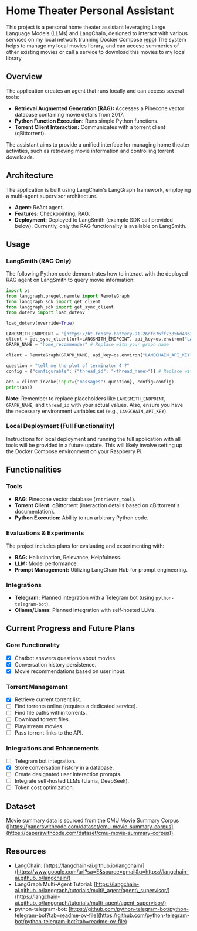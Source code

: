 
# Home Theater Personal Assistant

This project is a personal home theater assistant leveraging Large Language Models (LLMs) and LangChain, designed to interact with various services on my local network (running Docker Compose [repo](https://github.com/Elisarchod/stack/blob/main/archie/media-compose.yml))
The system helps to manage my local movies library, and can accese summeries of other existing movies or call a service to download this movies to my local library

## Overview

The application creates an agent that runs locally and can access several tools:

*   **Retrieval Augmented Generation (RAG):** Accesses a Pinecone vector database containing movie details from 2017.
*   **Python Function Execution:** Runs simple Python functions.
*   **Torrent Client Interaction:** Communicates with a torrent client (qBittorrent).

The assistant aims to provide a unified interface for managing home theater activities, such as retrieving movie information and controlling torrent downloads.

## Architecture

The application is built using LangChain's LangGraph framework, employing a multi-agent supervisor architecture.

*   **Agent:** ReAct agent.
*   **Features:** Checkpointing, RAG.
*   **Deployment:** Deployed to LangSmith (example SDK call provided below).  Currently, only the RAG functionality is available on LangSmith.

## Usage

### LangSmith (RAG Only)

The following Python code demonstrates how to interact with the deployed RAG agent on LangSmith to query movie information:

```python
import os
from langgraph.pregel.remote import RemoteGraph
from langgraph_sdk import get_client
from langgraph_sdk import get_sync_client
from dotenv import load_dotenv

load_dotenv(override=True)

LANGSMITH_ENDPOINT = "[https://ht-frosty-battery-91-26df676ff73856d48624516684b654c1.us.langgraph.app](https://ht-frosty-battery-91-26df676ff73856d48624516684b654c1.us.langgraph.app)" # Replace with your endpoint
client = get_sync_client(url=LANGSMITH_ENDPOINT, api_key=os.environ["LANGCHAIN_API_KEY"])
GRAPH_NAME = "home_recommender" # Replace with your graph name

client = RemoteGraph(GRAPH_NAME, api_key=os.environ["LANGCHAIN_API_KEY"], url=LANGSMITH_ENDPOINT)

question = "tell me the plot of terminator 4 ?"
config = {"configurable": {"thread_id": "<thread_name>"}} # Replace with a thread ID

ans = client.invoke(input={"messages": question}, config=config)
print(ans)
````

**Note:**  Remember to replace placeholders like `LANGSMITH_ENDPOINT`, `GRAPH_NAME`, and `thread_id` with your actual values.  Also, ensure you have the necessary environment variables set (e.g., `LANGCHAIN_API_KEY`).

### Local Deployment (Full Functionality)

Instructions for local deployment and running the full application with all tools will be provided in a future update.  This will likely involve setting up the Docker Compose environment on your Raspberry Pi.

## Functionalities

### Tools

  * **RAG:** Pinecone vector database (`retriever_tool`).
  * **Torrent Client:** qBittorrent (interaction details based on qBittorrent's documentation).
  * **Python Execution:**  Ability to run arbitrary Python code.

### Evaluations & Experiments

The project includes plans for evaluating and experimenting with:

  * **RAG:** Hallucination, Relevance, Helpfulness.
  * **LLM:** Model performance.
  * **Prompt Management:** Utilizing LangChain Hub for prompt engineering.

### Integrations

  * **Telegram:** Planned integration with a Telegram bot (using `python-telegram-bot`).
  * **Ollama/Llama:** Planned integration with self-hosted LLMs.

## Current Progress and Future Plans

### Core Functionality

  * [x] Chatbot answers questions about movies.
  * [x] Conversation history persistence.
  * [x] Movie recommendations based on user input.

### Torrent Management

  * [x] Retrieve current torrent list.
  * [ ] Find torrents online (requires a dedicated service).
  * [ ] Find file paths within torrents.
  * [ ] Download torrent files.
  * [ ] Play/stream movies.
  * [ ] Pass torrent links to the API.

### Integrations and Enhancements

  * [ ] Telegram bot integration.
  * [x] Store conversation history in a database.
  * [ ] Create designated user interaction prompts.
  * [ ] Integrate self-hosted LLMs (Llama, DeepSeek).
  * [ ] Token cost optimization.

## Dataset

Movie summary data is sourced from the CMU Movie Summary Corpus ([https://paperswithcode.com/dataset/cmu-movie-summary-corpus](https://paperswithcode.com/dataset/cmu-movie-summary-corpus)).

## Resources

  * LangChain: [https://langchain-ai.github.io/langchain/](https://www.google.com/url?sa=E&source=gmail&q=https://langchain-ai.github.io/langchain/)
  * LangGraph Multi-Agent Tutorial: [https://langchain-ai.github.io/langgraph/tutorials/multi\_agent/agent\_supervisor/](https://langchain-ai.github.io/langgraph/tutorials/multi_agent/agent_supervisor/)
  * python-telegram-bot: [https://github.com/python-telegram-bot/python-telegram-bot?tab=readme-ov-file](https://github.com/python-telegram-bot/python-telegram-bot?tab=readme-ov-file)

<!-- end list -->

